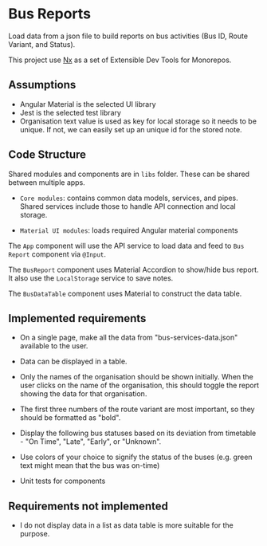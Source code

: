 # Bus Reports

Load data from a json file to build reports on bus activities (Bus ID, Route Variant, and Status).

This project use [Nx](https://nx.dev/angular) as a set of Extensible Dev Tools for Monorepos.

## Assumptions

- Angular Material is the selected UI library
- Jest is the selected test library
- Organisation text value is used as key for local storage so it needs to be unique. If not, we can easily set up an unique id for the stored note.

## Code Structure

Shared modules and components are in `libs` folder. These can be shared between multiple apps. 
- `Core modules`: contains common data models, services, and pipes. Shared services include those to handle API connection and local storage.

- `Material UI modules`: loads required Angular material components

The `App` component will use the API service to load data and feed to `Bus Report` component via `@Input`. 

The `BusReport` component uses Material Accordion to show/hide bus report. It also use the `LocalStorage` service to save notes.

The `BusDataTable` component uses Material to construct the data table. 

## Implemented requirements

- On a single page, make all the data from "bus-services-data.json" available to the user.

- Data can be displayed in a table.

- Only the names of the organisation should be shown initially. When the user clicks on the name of the organisation, this should toggle the report showing the data for that organisation.

- The first three numbers of the route variant are most important, so they should be formatted as "bold".

- Display the following bus statuses based on its deviation from timetable - "On Time", "Late", "Early", or "Unknown".

- Use colors of your choice to signify the status of the buses (e.g. green text might mean that the bus was on-time)

- Unit tests for components

## Requirements not implemented

- I do not display data in a list as data table is more suitable for the purpose.